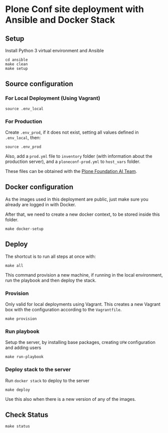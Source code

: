 # Plone Conf site deployment with Ansible and Docker Stack

## Setup

Install Python 3 virtual environment and Ansible

```shell
cd ansible
make clean
make setup
```

## Source configuration

### For Local Deployment (Using Vagrant)

```shell
source .env_local
```
### For Production

Create `.env_prod`, if it does not exist, setting all values defined in `.env_local`, then:

```shell
source .env_prod
```

Also, add a `prod.yml` file to `inventory` folder (with information about the production server), and a `ploneconf-prod.yml` to `host_vars` folder.

These files can be obtained with the [Plone Foundation AI Team](https://plone.org/community/admin-and-infrastructure).

## Docker configuration

As the images used in this deployment are public, just make sure you already are logged in with Docker.

After that, we need to create a new docker context, to be stored inside this folder.

```shell
make docker-setup
```

## Deploy

The shortcut is to run all steps at once with:

```shell
make all
```

This command provision a new machine, if running in the local environment, run the playbook and then deploy the stack.
### Provision

Only valid for local deployments using Vagrant. This creates a new Vagrant box with the configuration according to the `Vagrantfile`.

```shell
make provision
```

### Run playbook

Setup the server, by installing base packages, creating `UFW` configuration and adding users

```shell
make run-playbook
```

### Deploy stack to the server

Run `docker stack` to deploy to the server

```shell
make deploy
```

Use this also when there is a new version of any of the images.

## Check Status

```shell
make status
```
